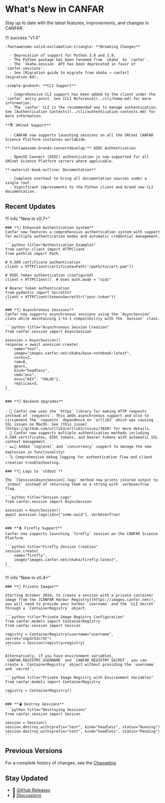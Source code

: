 # What's New in CANFAR

Stay up to date with the latest features, improvements, and changes in CANFAR.

!!! success "v1.0"

    :fontawesome-solid-exclamation-triangle: **Breaking Changes**

      - Deprecation of support for Python 3.8 and 3.9.
      - The Python package has been renamed from `skaha` to `canfar`.
      - The `skaha.session` API has been deprecated in favor of `canfar.sessions`.
      - See [Migration guide to migrate from skaha → canfar](migration.md).

    :simple-gnubash: **CLI Support**
    
      - Comprehensive CLI support has been added to the client under the `canfar` entry point. See [CLI Reference](../cli/home.md) for more information.
      - The `canfar` CLI is the recommended way to manage authentication. See [Authentication Contexts](../cli/authentication-contexts.md) for more information.
    
    **🌎 SRCnet Support**
    
      - CANFAR now supports launching sessions on all the SRCnet CANFAR Science Platform instances worldwide.
    
    **:fontawesome-brands-connectdevelop:** OIDC Authentication

      - OpenID Connect (OIDC) authentication is now supported for all SRCnet Science Platform servers where applicable.
    
    **:material-book-outline: Documentation**
    
      - Complete overhaul to bring all documentation sources under a single roof.
      - Significant improvements to the Python client and brand new CLI documentation.

## Recent Updates

!!! info "New in v0.7+"

    ### **🔐 Enhanced Authentication System**
    Canfar now features a comprehensive authentication system with support for multiple authentication modes and automatic credential management.

    ```python title="Authentication Examples"
    from canfar.client import HTTPClient
    from pathlib import Path

    # X.509 certificate authentication
    client = HTTPClient(certificate=Path("/path/to/cert.pem"))

    # OIDC token authentication (configured)
    client = HTTPClient()  # Uses auth.mode = "oidc"

    # Bearer token authentication
    from pydantic import SecretStr
    client = HTTPClient(token=SecretStr("your-token"))
    ```

    ### **🚀 Asynchronous Sessions**
    Canfar now supports asynchronous sessions using the `AsyncSession` class while maintaining 1-to-1 compatibility with the `Session` class.

    ```python title="Asynchronous Session Creation"
    from canfar.session import AsyncSession

    asession = AsyncSession()
    response = await asession.create(
        name="test",
        image="images.canfar.net/skaha/base-notebook:latest",
        cores=2,
        ram=8,
        gpu=1,
        kind="headless",
        cmd="env",
        env={"KEY": "VALUE"},
        replicas=3,
    )
    ```

    ### **🗄️ Backend Upgrades**

    - 📡 Canfar now uses the `httpx` library for making HTTP requests instead of `requests`. This adds asynchronous support and also to circumvent the `requests` dependence on `urllib3` which was causing SSL issues on MacOS. See [this issue](https://github.com/urllib3/urllib3/issues/3020) for more details.
    - 🔑 Canfar now supports multiple authentication methods including X.509 certificates, OIDC tokens, and bearer tokens with automatic SSL context management.
    - 🏎️💨 Added `loglevel` and `concurrency` support to manage the new explosion in functionality!
    - 🔍 Comprehensive debug logging for authentication flow and client creation troubleshooting.

    ### **🧾 Logs to `stdout`**

    The `[Session|AsyncSession].logs` method now prints colored output to `stdout` instead of returning them as a string with `verbose=True` flag.

    ```python title="Session Logs"
    from canfar.session import AsyncSession

    asession = AsyncSession()
    await asession.logs(ids=["some-uuid"], verbose=True)
    ```

    ### **🪰 Firefly Support**
    Canfar now supports launching `firefly` session on the CANFAR Science Platform.

    ```python title="Firefly Session Creation"
    session.create(
        name="firefly",
        image="images.canfar.net/skaha/firefly:latest",
    )
    ```

!!! info "New in v0.4+"

    ### **🔐 Private Images**

    Starting October 2024, to create a session with a private container image from the [CANFAR Harbor Registry](https://images.canfar.net/), you will need to provide your harbor `username` and the `CLI Secret` through a `ContainerRegistry` object.

    ```python title="Private Image Registry Configuration"
    from canfar.models import ContainerRegistry
    from canfar.session import Session

    registry = ContainerRegistry(username="username", secret="sUp3rS3cr3t")
    session = Session(registry=registry)
    ```

    Alternatively, if you have environment variables, `CANFAR_REGISTRY_USERNAME` and `CANFAR_REGISTRY_SECRET`, you can create a `ContainerRegistry` object without providing the `username` and `secret`.

    ```python title="Private Image Registry with Environment Variables"
    from canfar.models import ContainerRegistry

    registry = ContainerRegistry()
    ```

    ### **💣 Destroy Sessions**
    ```python title="Destroying Sessions"
    from canfar.session import Session

    session = Session()
    session.destroy_with(prefix="test", kind="headless", status="Running")
    session.destroy_with(prefix="test", kind="headless", status="Pending")
    ```

## Previous Versions

For a complete history of changes, see the [Changelog](../changelog.md).

## Stay Updated

- 📢 [GitHub Releases](https://github.com/opencadc/canfar/releases)
- 💬 [Discussions](https://github.com/opencadc/canfar/discussions)
